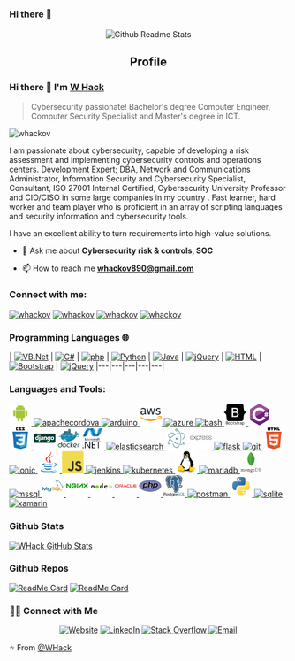 ### Hi there 👋

<!--
**whackov/whackov** is a ✨ _special_ ✨ repository because its `README.md` (this file) appears on your GitHub profile.

Here are some ideas to get you started:

- 🔭 I’m currently working on ...
- 🌱 I’m currently learning ...
- 👯 I’m looking to collaborate on ...
- 🤔 I’m looking for help with ...
- 💬 Ask me about ...
- 📫 How to reach me: ...
- 😄 Pronouns: ...
- ⚡ Fun fact: ...
-->

<p align="center">
 <img width="100px" src="https://avatars.githubusercontent.com/u/72877787?s=460&u=f0542929b2910cdf1a1314e02ff3cca7d8cfdf32&v=4" align="center" alt="Github Readme Stats" />
 <h2 align="center">Profile</h2>
</p>

### Hi there 👋 I'm [W Hack](https://github.com/whackov)
> Cybersecurity passionate!
> Bachelor's degree Computer Engineer, Computer Security Specialist and Master's degree in ICT.

<img src="https://komarev.com/ghpvc/?username=whackov" alt="whackov" />

<div>
 <p>
I am passionate about cybersecurity, capable of developing a risk assessment and implementing cybersecurity controls and operations centers. Development Expert; DBA, Network and Communications Administrator, Information Security and Cybersecurity Specialist, Consultant, ISO 27001 Internal Certified, Cybersecurity University Professor and CIO/CISO in some large companies in my country . Fast learner, hard worker and team player who is proficient in an array of scripting languages and security information and cybersecurity tools.

I have an excellent ability to turn requirements into high-value solutions.
</p>
</div>

- 💬 Ask me about **Cybersecurity risk & controls, SOC**

- 📫 How to reach me **whackov890@gmail.com**


<h3 align="left">Connect with me:</h3>
<p align="left">
<a href="https://twitter.com/whackov" target="blank"><img align="center" src="https://cdn.jsdelivr.net/npm/simple-icons@3.0.1/icons/twitter.svg" alt="whackov" height="30" width="40" /></a>
<a href="https://stackoverflow.com/users/whackov" target="blank"><img align="center" src="https://cdn.jsdelivr.net/npm/simple-icons@3.0.1/icons/stackoverflow.svg" alt="whackov" height="30" width="40" /></a>
<a href="https://fb.com/whackov" target="blank"><img align="center" src="https://cdn.jsdelivr.net/npm/simple-icons@3.0.1/icons/facebook.svg" alt="whackov" height="30" width="40" /></a>
<a href="https://instagram.com/whackov" target="blank"><img align="center" src="https://cdn.jsdelivr.net/npm/simple-icons@3.0.1/icons/instagram.svg" alt="whackov" height="30" width="40" /></a>
</p>


### Programming Languages 🌐

| [<img src="https://icon-library.com/images/vb-net-icon/vb-net-icon-8.jpg" alt="VB.Net" width="24">](https://docs.microsoft.com/en-us/dotnet/visual-basic/) | [<img src="https://image.flaticon.com/icons/png/512/74/74906.png" alt="C#" width="24">](https://docs.microsoft.com/en-us/dotnet/csharp/) | [<img src="https://cdn1.iconfinder.com/data/icons/simple-icons/4096/php-4096-black.png" alt="php" width="24">](https://www.php.net) | [<img src="https://maxcdn.icons8.com/Share/icon/Logos/python1600.png" alt="Python" width="24">](https://www.python.org) | [<img src="https://vectorified.com/images/java-icon-20.png" alt="Java" width="24">](https://www.java.com/en/) | [<img src="https://cdn.freebiesupply.com/logos/large/2x/jquery-1-logo-png-transparent.png" alt="jQuery" width="48">](https://jquery.com/) | [<img src="https://cdn3.iconfinder.com/data/icons/picons-social/57/10-html5-512.png" alt="HTML" width="24">](https://www.w3schools.com/html/default.asp) | [<img src="https://cdn4.iconfinder.com/data/icons/blackicon/54/bootstrap_icon-512.png" alt="Bootstrap" width="24">](https://getbootstrap.com/) | [<img src="https://image.flaticon.com/icons/png/512/288/288877.png" alt="jQuery" width="24">](https://www.w3schools.com/js/DEFAULT.asp) |---|---|---|---|---|


<h3 align="left">Languages and Tools:</h3>
<p align="left"> <a href="https://developer.android.com" target="_blank"> <img src="https://raw.githubusercontent.com/devicons/devicon/master/icons/android/android-original-wordmark.svg" alt="android" width="40" height="40"/> </a> <a href="https://cordova.apache.org/" target="_blank"> <img src="https://www.vectorlogo.zone/logos/apache_cordova/apache_cordova-icon.svg" alt="apachecordova" width="40" height="40"/> </a> <a href="https://www.arduino.cc/" target="_blank"> <img src="https://cdn.worldvectorlogo.com/logos/arduino-1.svg" alt="arduino" width="40" height="40"/> </a> <a href="https://aws.amazon.com" target="_blank"> <img src="https://raw.githubusercontent.com/devicons/devicon/master/icons/amazonwebservices/amazonwebservices-original-wordmark.svg" alt="aws" width="40" height="40"/> </a> <a href="https://azure.microsoft.com/en-in/" target="_blank"> <img src="https://www.vectorlogo.zone/logos/microsoft_azure/microsoft_azure-icon.svg" alt="azure" width="40" height="40"/> </a> <a href="https://www.gnu.org/software/bash/" target="_blank"> <img src="https://www.vectorlogo.zone/logos/gnu_bash/gnu_bash-icon.svg" alt="bash" width="40" height="40"/> </a> <a href="https://getbootstrap.com" target="_blank"> <img src="https://raw.githubusercontent.com/devicons/devicon/master/icons/bootstrap/bootstrap-plain-wordmark.svg" alt="bootstrap" width="40" height="40"/> </a> <a href="https://www.w3schools.com/cs/" target="_blank"> <img src="https://raw.githubusercontent.com/devicons/devicon/master/icons/csharp/csharp-original.svg" alt="csharp" width="40" height="40"/> </a> <a href="https://www.w3schools.com/css/" target="_blank"> <img src="https://raw.githubusercontent.com/devicons/devicon/master/icons/css3/css3-original-wordmark.svg" alt="css3" width="40" height="40"/> </a> <a href="https://www.djangoproject.com/" target="_blank"> <img src="https://raw.githubusercontent.com/devicons/devicon/master/icons/django/django-original.svg" alt="django" width="40" height="40"/> </a> <a href="https://www.docker.com/" target="_blank"> <img src="https://raw.githubusercontent.com/devicons/devicon/master/icons/docker/docker-original-wordmark.svg" alt="docker" width="40" height="40"/> </a> <a href="https://dotnet.microsoft.com/" target="_blank"> <img src="https://raw.githubusercontent.com/devicons/devicon/master/icons/dot-net/dot-net-original-wordmark.svg" alt="dotnet" width="40" height="40"/> </a> <a href="https://www.elastic.co" target="_blank"> <img src="https://www.vectorlogo.zone/logos/elastic/elastic-icon.svg" alt="elasticsearch" width="40" height="40"/> </a> <a href="https://www.electronjs.org" target="_blank"> <img src="https://raw.githubusercontent.com/devicons/devicon/master/icons/electron/electron-original.svg" alt="electron" width="40" height="40"/> </a> <a href="https://expressjs.com" target="_blank"> <img src="https://raw.githubusercontent.com/devicons/devicon/master/icons/express/express-original-wordmark.svg" alt="express" width="40" height="40"/> </a> <a href="https://flask.palletsprojects.com/" target="_blank"> <img src="https://www.vectorlogo.zone/logos/pocoo_flask/pocoo_flask-icon.svg" alt="flask" width="40" height="40"/> </a> <a href="https://git-scm.com/" target="_blank"> <img src="https://www.vectorlogo.zone/logos/git-scm/git-scm-icon.svg" alt="git" width="40" height="40"/> </a> <a href="https://www.w3.org/html/" target="_blank"> <img src="https://raw.githubusercontent.com/devicons/devicon/master/icons/html5/html5-original-wordmark.svg" alt="html5" width="40" height="40"/> </a> <a href="https://ionicframework.com" target="_blank"> <img src="https://upload.wikimedia.org/wikipedia/commons/d/d1/Ionic_Logo.svg" alt="ionic" width="40" height="40"/> </a> <a href="https://www.java.com" target="_blank"> <img src="https://raw.githubusercontent.com/devicons/devicon/master/icons/java/java-original.svg" alt="java" width="40" height="40"/> </a> <a href="https://developer.mozilla.org/en-US/docs/Web/JavaScript" target="_blank"> <img src="https://raw.githubusercontent.com/devicons/devicon/master/icons/javascript/javascript-original.svg" alt="javascript" width="40" height="40"/> </a> <a href="https://www.jenkins.io" target="_blank"> <img src="https://www.vectorlogo.zone/logos/jenkins/jenkins-icon.svg" alt="jenkins" width="40" height="40"/> </a> <a href="https://kubernetes.io" target="_blank"> <img src="https://www.vectorlogo.zone/logos/kubernetes/kubernetes-icon.svg" alt="kubernetes" width="40" height="40"/> </a> <a href="https://www.linux.org/" target="_blank"> <img src="https://raw.githubusercontent.com/devicons/devicon/master/icons/linux/linux-original.svg" alt="linux" width="40" height="40"/> </a> <a href="https://mariadb.org/" target="_blank"> <img src="https://www.vectorlogo.zone/logos/mariadb/mariadb-icon.svg" alt="mariadb" width="40" height="40"/> </a> <a href="https://www.mongodb.com/" target="_blank"> <img src="https://raw.githubusercontent.com/devicons/devicon/master/icons/mongodb/mongodb-original-wordmark.svg" alt="mongodb" width="40" height="40"/> </a> <a href="https://www.microsoft.com/en-us/sql-server" target="_blank"> <img src="https://cdn.worldvectorlogo.com/logos/microsoft-sql-server.svg" alt="mssql" width="40" height="40"/> </a> <a href="https://www.mysql.com/" target="_blank"> <img src="https://raw.githubusercontent.com/devicons/devicon/master/icons/mysql/mysql-original-wordmark.svg" alt="mysql" width="40" height="40"/> </a> <a href="https://www.nginx.com" target="_blank"> <img src="https://raw.githubusercontent.com/devicons/devicon/master/icons/nginx/nginx-original.svg" alt="nginx" width="40" height="40"/> </a> <a href="https://nodejs.org" target="_blank"> <img src="https://raw.githubusercontent.com/devicons/devicon/master/icons/nodejs/nodejs-original-wordmark.svg" alt="nodejs" width="40" height="40"/> </a> <a href="https://www.oracle.com/" target="_blank"> <img src="https://raw.githubusercontent.com/devicons/devicon/master/icons/oracle/oracle-original.svg" alt="oracle" width="40" height="40"/> </a> <a href="https://www.php.net" target="_blank"> <img src="https://raw.githubusercontent.com/devicons/devicon/master/icons/php/php-original.svg" alt="php" width="40" height="40"/> </a> <a href="https://www.postgresql.org" target="_blank"> <img src="https://raw.githubusercontent.com/devicons/devicon/master/icons/postgresql/postgresql-original-wordmark.svg" alt="postgresql" width="40" height="40"/> </a> <a href="https://postman.com" target="_blank"> <img src="https://www.vectorlogo.zone/logos/getpostman/getpostman-icon.svg" alt="postman" width="40" height="40"/> </a> <a href="https://www.python.org" target="_blank"> <img src="https://raw.githubusercontent.com/devicons/devicon/master/icons/python/python-original.svg" alt="python" width="40" height="40"/> </a> <a href="https://www.sqlite.org/" target="_blank"> <img src="https://www.vectorlogo.zone/logos/sqlite/sqlite-icon.svg" alt="sqlite" width="40" height="40"/> </a> <a href="https://dotnet.microsoft.com/apps/xamarin" target="_blank"> <img src="https://raw.githubusercontent.com/detain/svg-logos/780f25886640cef088af994181646db2f6b1a3f8/svg/xamarin.svg" alt="xamarin" width="40" height="40"/> </a> </p>



### Github Stats

[![WHack GitHub Stats](https://github-readme-stats.vercel.app/api?username=whackov&show_icons=true&count_private=true)](https://github.com/whackov)

### Github Repos

[![ReadMe Card](https://github-readme-stats.vercel.app/api/pin/?username=whackov&repo=whackov&show_owner=true)](https://github.com/whackov/whackov) [![ReadMe Card](https://github-readme-stats.vercel.app/api/pin/?username=whackov&repo=lindows&show_owner=true)](https://github.com/whackov/lindows)


<h3> 🤝🏻 Connect with Me </h3>

<p align="center">
<a href="https://www.facebook.com/whackov/" target="_blank"><img alt="Website" src="http://4.bp.blogspot.com/-Rm3giw7mj_8/VQLP1ZWAVwI/AAAAAAAAXw0/WPoJhWJu_aY/s1600/facebook-iOS-icon.png" width="24"></a> <a href="https://www.linkedin.com/in/whackov/" target="_blank"><img alt="LinkedIn" src="https://image.flaticon.com/icons/png/512/179/179330.png" width="24"></a> <a href="https://stackoverflow.com/users/8519896/whackov?tab=profile" target="_blank"><img alt="Stack Overflow" src="https://uxwing.com/wp-content/themes/uxwing/download/10-brands-and-social-media/stackoverflow-color.png" width="24"> </a>
<a href="mailto:whackov890@gmail.com"><img alt="Email" src="https://upload.wikimedia.org/wikipedia/commons/thumb/7/7e/Gmail_icon_(2020).svg/1200px-Gmail_icon_(2020).svg.png" width="24"></a>
</p>


⭐️ From [@WHack](https://github.com/WHackOV)
